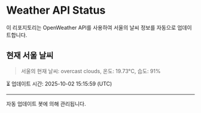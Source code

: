 
# Weather API Status

이 리포지토리는 OpenWeather API를 사용하여 서울의 날씨 정보를 자동으로 업데이트합니다.

## 현재 서울 날씨
> 서울의 현재 날씨: overcast clouds, 온도: 19.73°C, 습도: 91%

⏳ 업데이트 시간: 2025-10-02 15:15:59 (UTC)

---
자동 업데이트 봇에 의해 관리됩니다.
